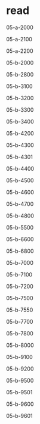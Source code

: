 # read

05-a-2000  

05-a-2100  

05-a-2200  

05-b-2000  

05-b-2800  

05-b-3100  

05-b-3200  

05-b-3300  

05-b-3400  

05-b-4200  

05-b-4300  

05-b-4301  

05-b-4400  

05-b-4500  

05-b-4600  

05-b-4700  

05-b-4800  

05-b-5500  

05-b-6600  

05-b-6800  

05-b-7000  

05-b-7100  

05-b-7200  

05-b-7500  

05-b-7550  

05-b-7700  

05-b-7800  

05-b-8000  

05-b-9100  

05-b-9200  

05-b-9500  

05-b-9501  

05-b-9600  

05-b-9601  
